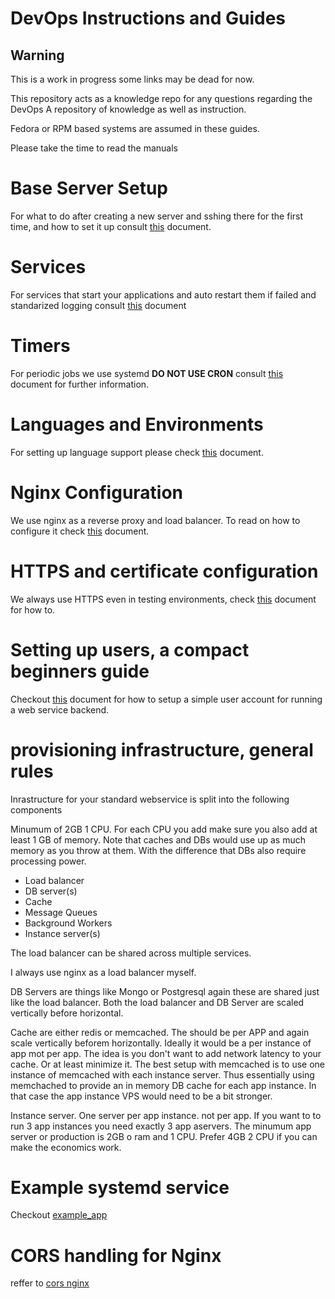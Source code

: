 DevOps Instructions and Guides
==============================


## Warning
This is a work in progress some links may be dead for now.


This repository acts as a knowledge repo for any questions regarding the DevOps
A repository of knowledge as well as instruction.



Fedora or RPM based systems are assumed in these guides.

Please take the time to read the manuals


# Base Server Setup

For what to do after creating a new server and sshing there for the first time, and how to set it up consult
[this](generic/README.md) document.


# Services


For services that start your applications and auto restart them if failed and standarized logging consult [this](generic/SERVICES.md) document

# Timers


For periodic jobs we use systemd **DO NOT USE CRON** consult [this](generic/TIMERS.md) document for further information.


# Languages and Environments

For setting up language support please check [this](languages/README.md) document.



# Nginx Configuration

We use nginx as a reverse proxy and load balancer. To read on how to configure it check [this](nginx/README.md) document.


# HTTPS and certificate configuration

We always use HTTPS even in testing environments, check [this](nginx/HTTPS.md) document for how to.




# Setting up users, a compact beginners guide

Checkout [this](users-and-permissions/simple-user-creation.md) document for how to setup a simple user account for running a web service backend.



# provisioning infrastructure, general rules

Inrastructure for your standard webservice is split into the following components

Minumum of 2GB 1 CPU. For each CPU you add make sure you also add at least 1 GB of memory.
Note that caches and DBs would use up as much memory as you throw at them. With the difference that DBs also require processing power.



- Load balancer
- DB server(s)
- Cache
- Message Queues
- Background Workers
- Instance server(s)


The load balancer can be shared across multiple services.

I always use nginx as a load balancer myself.

DB Servers are things like Mongo or Postgresql again these are shared just like the load balancer.
Both the load balancer and DB Server are scaled vertically before horizontal.

Cache are either redis or memcached. The should be per APP and again scale vertically beforem horizontally. Ideally it would be a per instance of app mot per app.
The idea is you don't want to add network latency to your cache. Or at least minimize it. The best setup with memcached is to use one instance of memcached with each instance server. Thus essentially using memchached to provide an in memory DB cache for each app instance. In that case the app instance VPS would need to be a bit stronger.

Instance server. One server per app instance. not per app. If you want to to run 3 app instances you need exactly 3 app aservers.
The minumum app server or production is 2GB o ram and 1 CPU. Prefer 4GB 2 CPU if you can make the economics work.




# Example systemd service

Checkout [example_app](examples/systemd/example_app.service)



# CORS handling for Nginx

reffer to [cors nginx](snippets/nginx/cors.md)
